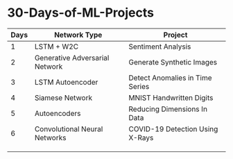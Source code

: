 # 30-Days-of-ML-Projects

| Days 	| Network Type                   	| Project                         	|
|------	|--------------------------------	|---------------------------------	|
| 1    	| LSTM + W2C                     	| Sentiment Analysis              	|
| 2    	| Generative Adversarial Network 	| Generate Synthetic Images       	|
| 3    	| LSTM Autoencoder               	| Detect Anomalies in Time Series 	|
| 4    	| Siamese Network                	| MNIST Handwritten Digits        	|
| 5    	| Autoencoders                   	| Reducing Dimensions In Data     	|
| 6    	| Convolutional Neural Networks  	| COVID-19 Detection Using X-Rays 	|
|      	|                                	|                                 	|
|      	|                                	|                                 	|
|      	|                                	|                                 	|
